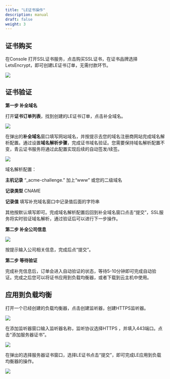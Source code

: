 ```yaml
---
title: "LE证书操作"
description: manual
draft: false
weight: 3   
---
```


## 证书购买
在Console 打开SSL证书服务，点击购买SSL证书，在证书品牌选择 LetsEncrypt，即可创建LE证书订单，无需付款环节。


![](../../_images/lessl1.png)



## 证书验证
**第一步 补全域名**

打开**证书订单列表**，找到创建的LE证书订单，点击补全域名。


![](../../_images/lessl2.png)

在弹出的**补全域名**窗口填写网站域名，并按提示去您的域名注册商网站完成域名解析配置。通过设置**域名解析步骤**，完成证书域名验证。您需要保持域名解析配置不变，青云证书服务将通过此配置实现后续的自动签发/续签。

![](../../_images/lessl3.png)

域名解析配置：

**主机记录** “_acme-challenge.” 加上“www” 或您的二级域名

**记录类型** CNAME

**记录值** 填写补充域名窗口中记录值后面的字符串

其他按默认填写即可。完成域名解析配置后回到补全域名窗口点击“提交”，SSL服务将实时验证域名解析，通过验证后可以进行下一步操作。

**第二步 补全公司信息**

![](../../_images/lessl7.png)

按提示输入公司相关信息，完成后点“提交”。

**第二步 等待验证**

完成补充信息后，订单会进入自动验证的状态，等待5-10分钟即可完成自动验证。完成之后您可以将证书应用到负载均衡器，或者下载到云主机中使用。
## 应用到负载均衡

打开一个已经创建的负载均衡器，点击创建监听器，创建HTTPS监听器。

![](../../_images/lessl4.png)

在添加监听器窗口输入监听器名称，监听协议选择HTTPS ，并填入443端口。点击“添加服务器证书”。

![](../../_images/lessl5.png)

在弹出的选择服务器证书窗口，选择LE证书点击“提交”，即可完成LE应用到负载均衡器的操作。

![](../../_images/lessl6.png)